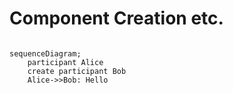 # Component Creation etc.
```mermaid

sequenceDiagram;
    participant Alice
    create participant Bob
    Alice->>Bob: Hello
```

